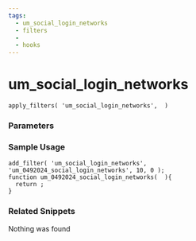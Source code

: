 ```yaml
---
tags: 
  - um_social_login_networks
  - filters
  - 
  - hooks
---
```

# um\_social\_login\_networks

``` php:no-line-numbers
apply_filters( 'um_social_login_networks',  )
```
<div class='hook-sep'></div>

### Parameters

<div class='hook-sep'></div>



### Sample Usage

``` php:no-line-numbers
add_filter( 'um_social_login_networks', 'um_0492024_social_login_networks', 10, 0 );
function um_0492024_social_login_networks(  ){
  return ;
}
```
<div class='hook-sep'></div>



### Related Snippets

Nothing was found

